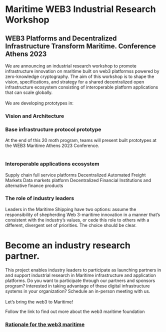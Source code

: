 
# Maritime WEB3 Industrial Research Workshop 
## WEB3 Platforms and Decentralized Infrastructure Transform Maritime. Conference Athens 2023

We are announcing an industrial research workshop to promote infrastructure innovation on maritime built on web3 platformss powered by zero-knowledge cryptography. The aim of this workshop is to shape the vision, specifications, and strategy for a shared decentralized open infrastructure ecosystem consisting of interoperable platform applications that can scale globally.<br><br> 
We are developing prototypes in:

### Vision and Architecture


### Base infrastructure protocol prototype

At the end of this 20 moth program, teams will present built prototypes at the  WEB3 Maritime Athens 2023 Conference.<br><br> 

### Interoperable applications ecosystem
Supply chain full service platforms
Decentralized Automated Freight Markets
Data markets platform
Decentralized Financial Institutions and alternative finance products




### The role of industry leaders
Leaders in the Maritime Shipping have two options: assume the responsibility of shepherding Web 3-maritime innovation in a manner that’s consistent with the industry’s values, or cede this role to others with a different, divergent set of priorities. The choice should be clear.

# Become an industry research partner.
This project enables industry leaders to participate as launching partners in and support industrial research in  Maritime infrastructure and application platforms. Do you want to participate through our partners and sponsors program? Interested in taking advantage of these digital infrastructure systems in your organization? Schedule an in-person meeting with us.<br><br>
Let’s bring the web3 to Maritime!


Follow the link to find out more about the web3 maritime foundation
### [Rationale for the web3 maritime](https://github.com/phaethonpsichis/web3-maritime)





